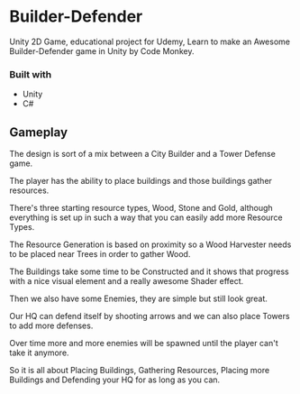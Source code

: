 # Builder-Defender
Unity 2D Game, educational project for Udemy, Learn to make an Awesome Builder-Defender game in Unity by Code Monkey.

### Built with
- Unity
- C#

## Gameplay
The design is sort of a mix between a City Builder and a Tower Defense game.

The player has the ability to place buildings and those buildings gather resources.

There's three starting resource types, Wood, Stone and Gold, although everything is set up in such a way that you can easily add more Resource Types.

The Resource Generation is based on proximity so a Wood Harvester needs to be placed near Trees in order to gather Wood.

The Buildings take some time to be Constructed and it shows that progress with a nice visual element and a really awesome Shader effect.

Then we also have some Enemies, they are simple but still look great.

Our HQ can defend itself by shooting arrows and we can also place Towers to add more defenses.

Over time more and more enemies will be spawned until the player can't take it anymore.

So it is all about Placing Buildings, Gathering Resources, Placing more Buildings and Defending your HQ for as long as you can.
